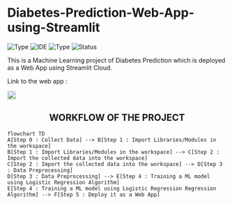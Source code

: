 # Diabetes-Prediction-Web-App-using-Streamlit

![Type](https://img.shields.io/badge/Machine-Learning-red.svg)
![IDE](https://img.shields.io/badge/IDE-JupyterNotebook-orange.svg)
![Type](https://img.shields.io/badge/Type-Supervised-yellow.svg)
![Status](https://img.shields.io/badge/Status-Completed-darkgreen.svg)

This is a Machine Learning project of Diabetes Prediction which is deployed as a Web App using Streamlit Cloud.

Link to the web app : 

<a href="https://dvamsidhar2002-diabetes-pred-diabetes-prediction-web-app-3c1wfu.streamlit.app/">
    <img src="https://img.shields.io/badge/Diabetes Prediction System-0A0A0A?style=plastic&logo=HERE&logoColor=white" height=20></a>

<h2 align='center'>WORKFLOW OF THE PROJECT</h2>

```mermaid
flowchart TD
A[Step 0 : Collect Data] --> B[Step 1 : Import Libraries/Modules in the workspace]
B[Step 1 : Import Libraries/Modules in the workspace] --> C[Step 2 : Import the collected data into the workspace]
C[Step 2 : Import the collected data into the workspace] --> D[Step 3 : Data Preprocessing]
D[Step 3 : Data Preprocessing] --> E[Step 4 : Training a ML model using Logistic Regression Algorithm]
E[Step 4 : Training a ML model using Logistic Regression Regression Algorithm] --> F[Step 5 : Deploy it as a Web App]
```
